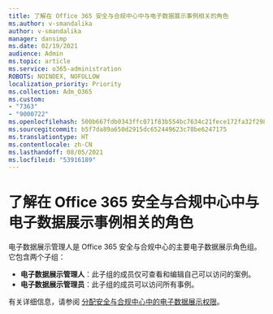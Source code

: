 ```yaml
---
title: 了解在 Office 365 安全与合规中心中与电子数据展示事例相关的角色
ms.author: v-smandalika
author: v-smandalika
manager: dansimp
ms.date: 02/19/2021
audience: Admin
ms.topic: article
ms.service: o365-administration
ROBOTS: NOINDEX, NOFOLLOW
localization_priority: Priority
ms.collection: Adm_O365
ms.custom:
- "7363"
- "9000722"
ms.openlocfilehash: 500b667fdb0343ffc071f83b554bc7634c21fece172fa32f2984e24edbd3e892
ms.sourcegitcommit: b5f7da89a650d2915dc652449623c78be6247175
ms.translationtype: HT
ms.contentlocale: zh-CN
ms.lasthandoff: 08/05/2021
ms.locfileid: "53916189"
---
```

# <a name="learn-about-ediscovery-related-roles-in-the-office-365-security--compliance-center"></a>了解在 Office 365 安全与合规中心中与电子数据展示事例相关的角色

电子数据展示管理人是 Office 365 安全与合规中心的主要电子数据展示角色组。它包含两个子组：

- **电子数据展示管理人**：此子组的成员仅可查看和编辑自己可以访问的案例。
- **电子数据展示管理员**：此子组的成员可以访问所有事例。

有关详细信息，请参阅 [分配安全与合规中心中的电子数据展示权限](https://docs.microsoft.com/microsoft-365/compliance/assign-ediscovery-permissions)。